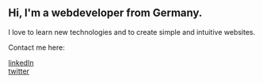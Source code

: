 ## Hi, I'm a webdeveloper from Germany.

I love to learn new technologies and to create simple and intuitive websites.
 
Contact me here:

[linkedIn](https://www.linkedin.com/in/marius-meyer-4b960926b)  
[twitter](https://twitter.com/chopsueey1)
